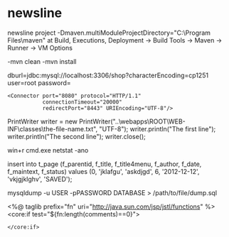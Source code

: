 # newsline
newsline project
-Dmaven.multiModuleProjectDirectory="C:\Program Files\maven" at Build, Executions, Deployment -> Build Tools -> Maven -> Runner -> VM Options

<Connector port="8080" protocol="HTTP/1.1" connectionTimeout="20000" redirectPort="8443" URIEncoding="UTF-8" />



-mvn clean
-mvn install


dburl=jdbc:mysql://localhost:3306/shop?characterEncoding=cp1251
user=root
password=


    <Connector port="8080" protocol="HTTP/1.1"
               connectionTimeout="20000"
               redirectPort="8443" URIEncoding="UTF-8"/>

PrintWriter writer = new PrintWriter("..\\webapps\\ROOT\\WEB-INF\\classes\\the-file-name.txt", "UTF-8");
               writer.println("The first line");
               writer.println("The second line");
               writer.close();

win+r cmd.exe netstat -ano

insert into t_page (f_parentid, f_title, f_title4menu, f_author, f_date, f_maintext, f_status) values (0, 'jklafgu', 'askdjgd', 6, '2012-12-12', 'vkjgjklghv', 'SAVED');

mysqldump -u USER -pPASSWORD DATABASE > /path/to/file/dump.sql

<%@ taglib prefix="fn" uri="http://java.sun.com/jsp/jstl/functions" %>
<core:if test="${fn:length(comments)==0}">

    </core:if>